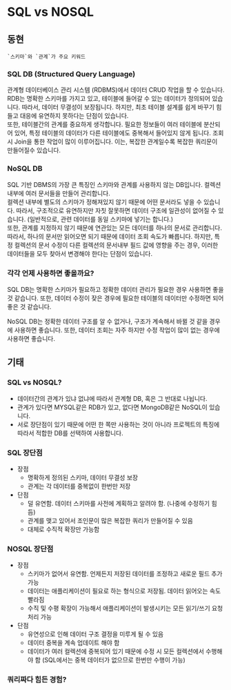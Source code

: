 # SQL vs NOSQL

## 동현

```
`스키마`와 `관계`가 주요 키워드 
```

### SQL DB (Structured Query Language)

관계형 데이터베이스 관리 시스템 (RDBMS)에서 데이터 CRUD 작업을 할 수 있습니다.  
RDB는 명확한 스키마를 가지고 있고, 테이블에 들어갈 수 있는 데이터가 정의되어 있습니다. 따라서, 데이터 무결성이 보장됩니다. 하지만, 최초 테이블 설계를 쉽게 바꾸기 힘들고 대응에 유연하지 못하다는 단점이 있습니다.  
또한, 테이블간의 관계를 중요하게 생각합니다. 필요한 정보들이 여러 테이블에 분산되어 있어, 특정 테이블의 데이터가 다른 테이블에도 중복해서 들어있지 않게 됩니다. 조회시 Join을 통한 작업이 많이 이루어집니다. 이는, 복잡한 관계일수록 복잡한 쿼리문이 만들어질수 있습니다.

### NoSQL DB

SQL 기반 DBMS의 가장 큰 특징인 스키마와 관계를 사용하지 않는 DB입니다. 컬렉션 내부에 여러 문서들을 만들어 관리합니다.  
컬렉션 내부에 별도의 스키마가 정해져있지 않기 때문에 어떤 문서라도 넣을 수 있습니다. 따라서, 구조적으로 유연하지만 자칫 잘못하면 데이터 구조에 일관성이 없어질 수 있습니다. (일반적으로, 관련 데이터를 동일 스키마에 넣기는 합니다.)  
또한, 관계를 지정하지 않기 때문에 연관있는 모든 데이터를 하나의 문서로 관리합니다. 따라서, 하나의 문서만 읽어오면 되기 때문에 데이터 조회 속도가 빠릅니다. 하지만, 특정 컬렉션의 문서 수정이 다른 컬렉션의 문서내부 필드 값에 영향을 주는 경우, 이러한 데이터들을 모두 찾아서 변경해야 한다는 단점이 있습니다. 

### 각각 언제 사용하면 좋을까요?

SQL DB는 명확한 스키마가 필요하고 정확한 데이터 관리가 필요한 경우 사용하면 좋을 것 같습니다. 또한, 데이터 수정이 잦은 경우에 필요한 테이블의 데이터만 수정하면 되어 좋은 것 같습니다.

NoSQL DB는 정확한 데이터 구조를 알 수 없거나, 구조가 계속해서 바뀔 것 같을 경우에 사용하면 좋습니다. 또한, 데이터 조회는 자주 하지만 수정 작업이 많이 없는 경우에 사용하면 좋습니다.


## 기태

### SQL vs NOSQL?
- 데이터간의 관계가 있냐 없냐에 따라서 관계형 DB, 혹은 그 반대로 나뉩니다.
- 관계가 있다면 MYSQL같은 RDB가 있고, 없다면 MongoDB같은 NoSQL이 있습니다.
- 서로 장단점이 있기 때문에 어떤 한 쪽만 사용하는 것이 아니라 프로젝트의 특징에 따라서 적합한 DB를 선택하여 사용합니다.

### SQL 장단점
- 장점
    - 명확하게 정의된 스키마, 데이터 무결성 보장
    - 관계는 각 데이터를 중복없이 한번만 저장
- 단점
    - 덜 유연함. 데이터 스키마를 사전에 계획하고 알려야 함. (나중에 수정하기 힘듬)
    - 관계를 맺고 있어서 조인문이 많은 복잡한 쿼리가 만들어질 수 있음
    - 대체로 수직적 확장만 가능함

### NOSQL 장단점
- 장점
    - 스키마가 없어서 유연함. 언제든지 저장된 데이터를 조정하고 새로운 필드 추가 가능
    - 데이터는 애플리케이션이 필요로 하는 형식으로 저장됨. 데이터 읽어오는 속도 빨라짐
    - 수직 및 수평 확장이 가능해서 애플리케이션이 발생시키는 모든 읽기/쓰기 요청 처리 가능
- 단점
    - 유연성으로 인해 데이터 구조 결정을 미루게 될 수 있음
    - 데이터 중복을 계속 업데이트 해야 함
    - 데이터가 여러 컬렉션에 중복되어 있기 때문에 수정 시 모든 컬렉션에서 수행해야 함 (SQL에서는 중복 데이터가 없으므로 한번만 수행이 가능)

### 쿼리짜다 힘든 경험?